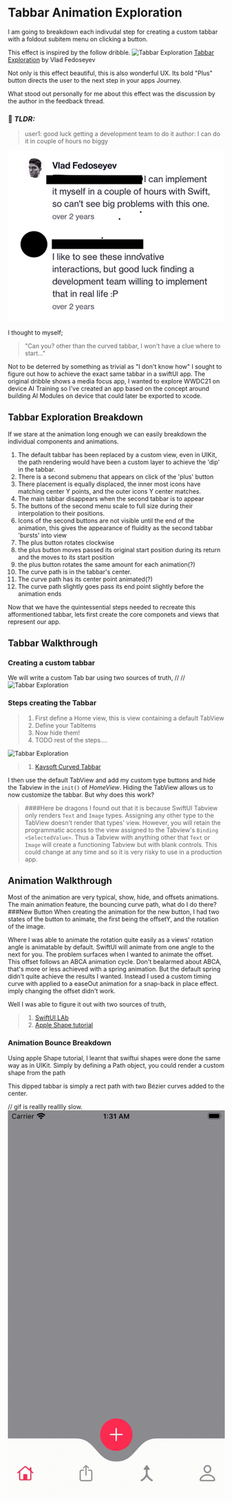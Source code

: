 #  Tabbar Animation Exploration

I am going to breakdown each indivudal step for creating a custom tabbar with a foldout subitem menu on clicking a button.

This effect is inspired by the follow dribble.
![Tabbar Exploration](https://cdn.dribbble.com/users/1405777/screenshots/5315582/video.gif "loop gif of the tabbar animation")
[Tabbar Exploration](https://dribbble.com/shots/5315582-Tabbar-Exploration) by Vlad Fedoseyev

Not only is this effect beautiful, this is also wonderful UX. Its bold "Plus" button directs the user to the next step in your apps Journey.

What stood out personally  for me about this effect was the discussion by the author in the feedback thread.

### 📝 **_TLDR:_**
> user1: good luck getting a development team to do it
> author: I can do it in couple of hours no biggy

![Developer responses](ReadmeImages/screenshot-developer-response.png "picture of developer responding to user comment")

I thought to myself;

> "Can you? other than the curved tabbar, I won't have a clue where to start..."

Not to be deterred by something as trivial as "I don't know how" I sought to figure out how to achieve the exact same tabbar in a swiftUI app. The original dribble shows a media focus app, I wanted to explore WWDC21 on device AI Training so I've created an app based on the concept around building AI Modules on device that could later be exported to xcode.

## Tabbar Exploration Breakdown
If we stare at the animation long enough we can easily breakdown the individual components and animations. 

1) The default tabbar has been replaced by a custom view, even in UIKit, the path rendering would have been a custom layer to achieve the 'dip' in the tabbar.
2) There is a second submenu that appears on click of the 'plus' button
3) There placement is equally displaced, the inner most icons have matching center Y points, and the outer icons Y center matches.
4) The main tabbar disappears when the second tabbar is to appear
5) The buttons of the second menu scale to full size during their interpolation to their positions.
6) Icons of the second buttons are not visible until the end of the animation, this gives the appearance of fluidity as the second tabbar 'bursts' into view
7) The plus button rotates clockwise
8) the plus button moves passed its original start position during its return and the moves to its start position
9) the plus button rotates the same amount for each animation(?)
10) The curve path is in the tabbar's center.
11) The curve path has its center point animated(?)
12) The curve path slightly goes pass its end point slightly before the animation ends

Now that we have the quintessential steps needed to recreate this afformentioned tabbar, lets first create the core componets and views that represent our app.
 
## Tabbar Walkthrough

### Creating a custom tabbar

We will write a custom Tab bar using two sources of truth,
//
// ![Tabbar Exploration](https://cdn.dribbble.com/users/1405777/screenshots/5315582/video.gif)


### Steps creating the Tabbar 
> 1. First define a Home view, this is view containing a default TabView
> 2. Define your TabItems
> 3. Now hide them!
> 4. TODO rest of the steps....

![Tabbar Exploration](https://cdn.dribbble.com/users/1405777/screenshots/5315582/video.gif)

> 1. [Kavsoft Curved Tabbar](https://kavsoft.dev/SwiftUI_2.0/Native_Curved_Tabbar)

I then use the default TabView and add my custom type buttons and hide the Tabview in the `init()` of *HomeView*.
Hiding the TabView allows us to now customize the tabbar. But why does this work? 

> ####Here be dragons
>I found out that it is because SwiftUI Tabview only renders `Text` and `Image` types. 
Assigning any other type to the TabView doesn't render that types' view.
>However, you will retain the programmatic access to the view assigned to the Tabview's `Binding <SelectedValue>`.
Thus a Tabview with anything other that `Text` or `Image` will create a functioning Tabview but with blank controls.
>This could change at any time and so it is very risky to use in a production app.


## Animation Walkthrough
Most of the animation are very typical, show, hide, and offsets animations. 
The main animation feature, the bouncing curve path, what do I do there?
###New Button
When creating the animation for the new button, I had two states of the button to animate, the first being the offsetY,
and the rotation of the image.

Where I was able to animate the rotation quite easily as a views' rotation angle is animatable by default.
SwiftUI will animate from one angle to the next for you. The problem surfaces when I wanted to animate the offset.
This offset follows an ABCA animation cycle. Don't bealarmed about ABCA, that's more or less achieved with a spring animation.
But the default spring didn't quite achieve the results I wanted. 
Instead I used a custom timing curve with applied to a easeOut animation for a snap-back in place effect.
imply changing the offset didn't work.

Well I was able to figure it out with two sources of truth,
> 1. [SwiftUI LAb](https://swiftui-lab.com/swiftui-animations-part1/)
> 2. [Apple Shape tutorial](https://developer.apple.com/tutorials/swiftui/drawing-paths-and-shapes)

### Animation Bounce Breakdown

Using apple Shape tutorial, I learnt that swiftui shapes were done the same way as in UIKit. 
Simply by defining a Path object, you could render a custom shape from the path

This dipped tabbar is simply a rect path with two Bézier curves added to the center.


// gif is reallly realllly slow.
![Finished Animation](ReadmeImages/finalanimation.gif "loop gif of the final tabbar animation")
